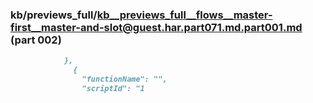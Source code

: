 ### kb/previews_full/kb__previews_full__flows__master-first__master-and-slot@guest.har.part071.md.part001.md (part 002)

```md
            },
              {
                "functionName": "",
                "scriptId": "1
```

```
